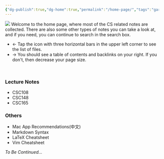 ```yaml
---
{"dg-publish":true,"dg-home":true,"permalink":"/home-page/","tags":"gardenEntry","dgPassFrontmatter":true}
---
```


![](https://i.imgur.com/dlh7s14.jpg)
Welcome to the home page, where most of the CS related notes are collected. There are also some other types of notes you can take a look at, and if you need, you can continue to search in the search box.

- &#8592; Tap the icon with three horizontal bars in the upper left corner to see the list of files.
- &#8594; You should see a table of contents and backlinks on your right. If you don't, then decrease your page size.

&nbsp;

### Lecture Notes
* CSC108
* CSC148
* CSC165


### Others
* Mac App Recommendations(中文)
* Markdown Syntax
* LaTeX Cheatsheet
* Vim Cheatsheet

*To Be Continued...*